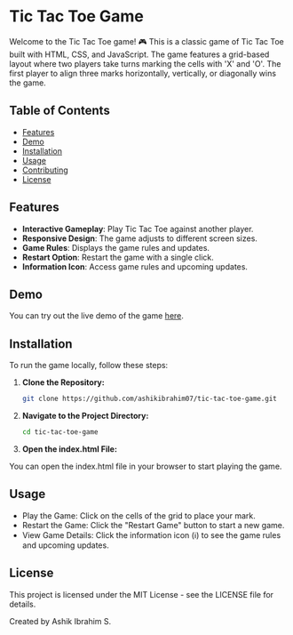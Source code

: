 # Tic Tac Toe Game

Welcome to the Tic Tac Toe game! 🎮 This is a classic game of Tic Tac Toe built with HTML, CSS, and JavaScript. The game features a grid-based layout where two players take turns marking the cells with 'X' and 'O'. The first player to align three marks horizontally, vertically, or diagonally wins the game.

## Table of Contents

- [Features](#features)
- [Demo](#demo)
- [Installation](#installation)
- [Usage](#usage)
- [Contributing](#contributing)
- [License](#license)

## Features

- **Interactive Gameplay**: Play Tic Tac Toe against another player.
- **Responsive Design**: The game adjusts to different screen sizes.
- **Game Rules**: Displays the game rules and updates.
- **Restart Option**: Restart the game with a single click.
- **Information Icon**: Access game rules and upcoming updates.

## Demo

You can try out the live demo of the game [here](https://xo-xo-xo.netlify.app/).

## Installation

To run the game locally, follow these steps:

1. **Clone the Repository:**

   ```bash
   git clone https://github.com/ashikibrahim07/tic-tac-toe-game.git
   ```

2. **Navigate to the Project Directory:**

   ```bash
   cd tic-tac-toe-game
   ```

3. **Open the index.html File:**

You can open the index.html file in your browser to start playing the game.

## Usage

- Play the Game: Click on the cells of the grid to place your mark.
- Restart the Game: Click the "Restart Game" button to start a new game.
- View Game Details: Click the information icon (ℹ️) to see the game rules and upcoming updates.

## License

This project is licensed under the MIT License - see the LICENSE file for details.

Created by Ashik Ibrahim S.
